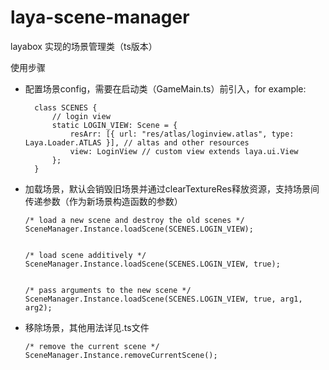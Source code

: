 # laya-scene-manager

layabox 实现的场景管理类（ts版本）


使用步骤
- 配置场景config，需要在启动类（GameMain.ts）前引入，for example:

  ```
    class SCENES {
        // login view
        static LOGIN_VIEW: Scene = {
            resArr: [{ url: "res/atlas/loginview.atlas", type: Laya.Loader.ATLAS }], // altas and other resources
            view: LoginView // custom view extends laya.ui.View
        };
    }

  ```
- 加载场景，默认会销毁旧场景并通过clearTextureRes释放资源，支持场景间传递参数（作为新场景构造函数的参数）
  ```
  /* load a new scene and destroy the old scenes */
  SceneManager.Instance.loadScene(SCENES.LOGIN_VIEW); 
  
  
  /* load scene additively */
  SceneManager.Instance.loadScene(SCENES.LOGIN_VIEW, true); 
  
  
  /* pass arguments to the new scene */
  SceneManager.Instance.loadScene(SCENES.LOGIN_VIEW, true, arg1, arg2); 
  
  ```
- 移除场景，其他用法详见.ts文件
  ```
  /* remove the current scene */
  SceneManager.Instance.removeCurrentScene();
  ```
